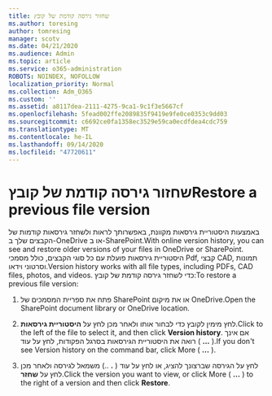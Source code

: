 ```yaml
---
title: שחזור גירסה קודמת של קובץ
ms.author: toresing
author: tomresing
manager: scotv
ms.date: 04/21/2020
ms.audience: Admin
ms.topic: article
ms.service: o365-administration
ROBOTS: NOINDEX, NOFOLLOW
localization_priority: Normal
ms.collection: Adm_O365
ms.custom: ''
ms.assetid: a8117dea-2111-4275-9ca1-9c1f3e5667cf
ms.openlocfilehash: 5fead002ffe2089835f9419e9fe0ce0353c9dd03
ms.sourcegitcommit: c6692ce0fa1358ec3529e59ca0ecdfdea4cdc759
ms.translationtype: MT
ms.contentlocale: he-IL
ms.lasthandoff: 09/14/2020
ms.locfileid: "47720611"
---
```

# <a name="restore-a-previous-file-version"></a><span data-ttu-id="4d704-102">שחזור גירסה קודמת של קובץ</span><span class="sxs-lookup"><span data-stu-id="4d704-102">Restore a previous file version</span></span>

<span data-ttu-id="4d704-103">באמצעות היסטוריית גירסאות מקוונת, באפשרותך לראות ולשחזר גירסאות קודמות של הקבצים שלך ב-OneDrive או ב-SharePoint.</span><span class="sxs-lookup"><span data-stu-id="4d704-103">With online version history, you can see and restore older versions of your files in OneDrive or SharePoint.</span></span> <span data-ttu-id="4d704-104">היסטוריית גירסאות פועלת עם כל סוגי הקבצים, כולל מסמכי Pdf, קבצי CAD, תמונות וסרטוני וידאו.</span><span class="sxs-lookup"><span data-stu-id="4d704-104">Version history works with all file types, including PDFs, CAD files, photos, and videos.</span></span> <span data-ttu-id="4d704-105">כדי לשחזר גירסה קודמת של קובץ:</span><span class="sxs-lookup"><span data-stu-id="4d704-105">To restore a previous file version:</span></span>
  
1. <span data-ttu-id="4d704-106">פתח את ספריית המסמכים של SharePoint או את מיקום OneDrive.</span><span class="sxs-lookup"><span data-stu-id="4d704-106">Open the SharePoint document library or OneDrive location.</span></span>
    
2. <span data-ttu-id="4d704-107">לחץ מימין לקובץ כדי לבחור אותו ולאחר מכן לחץ על **היסטוריית גירסאות**.</span><span class="sxs-lookup"><span data-stu-id="4d704-107">Click to the left of the file to select it, and then click **Version history**.</span></span> <span data-ttu-id="4d704-108">אם אינך רואה את היסטוריית הגירסאות בסרגל הפקודות, לחץ על עוד ( **...** ).</span><span class="sxs-lookup"><span data-stu-id="4d704-108">If you don't see Version history on the command bar, click More ( **...** ).</span></span> 
    
3. <span data-ttu-id="4d704-109">לחץ על הגירסה שברצונך להציג, או לחץ על עוד ( **.** ..) משמאל לגירסה ולאחר מכן לחץ על **שחזר**.</span><span class="sxs-lookup"><span data-stu-id="4d704-109">Click the version you want to view, or click More ( **...** ) to the right of a version and then click **Restore**.</span></span>
    

